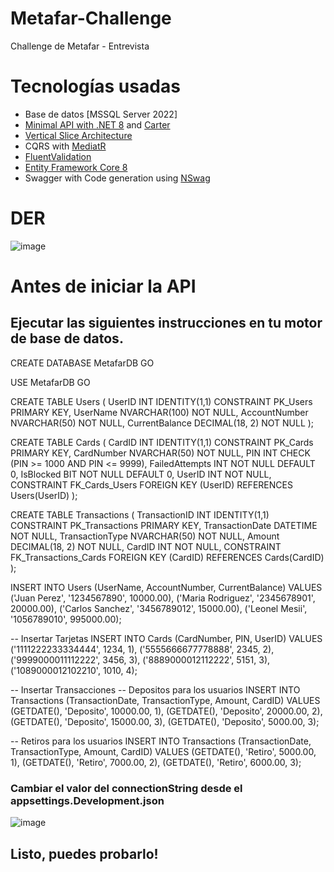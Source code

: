 # Metafar-Challenge
Challenge de Metafar - Entrevista

# Tecnologías usadas
  - Base de datos [MSSQL Server 2022]
  - [Minimal API with .NET 8](https://docs.microsoft.com/en-us/aspnet/core/?view=aspnetcore-8.0) and [Carter](https://github.com/CarterCommunity/Carter)
  - [Vertical Slice Architecture](https://jimmybogard.com/vertical-slice-architecture/)
  - CQRS with [MediatR](https://github.com/jbogard/MediatR)
  - [FluentValidation](https://fluentvalidation.net/)
  - [Entity Framework Core 8](https://docs.microsoft.com/en-us/ef/core/)
  - Swagger with Code generation using [NSwag](https://github.com/RicoSuter/NSwag)

# DER
![image](https://github.com/AndreVillalta/Metafar-Challenge/assets/152721275/725e1d1c-5f33-4513-95fe-c72687c4dee1)


# Antes de iniciar la API  
## Ejecutar las siguientes instrucciones en tu motor de base de datos.

CREATE DATABASE MetafarDB
GO

USE MetafarDB
GO

CREATE TABLE Users
(
 UserID INT IDENTITY(1,1) CONSTRAINT PK_Users PRIMARY KEY,
 UserName NVARCHAR(100) NOT NULL,
 AccountNumber NVARCHAR(50) NOT NULL,
 CurrentBalance DECIMAL(18, 2) NOT NULL
);

CREATE TABLE Cards
(
 CardID INT IDENTITY(1,1) CONSTRAINT PK_Cards PRIMARY KEY,
 CardNumber NVARCHAR(50) NOT NULL,
 PIN INT CHECK (PIN >= 1000 AND PIN <= 9999),
 FailedAttempts INT NOT NULL DEFAULT 0,
 IsBlocked BIT NOT NULL DEFAULT 0,
 UserID INT NOT NULL,
 CONSTRAINT FK_Cards_Users FOREIGN KEY (UserID) REFERENCES Users(UserID)
);

CREATE TABLE Transactions
(
 TransactionID INT IDENTITY(1,1) CONSTRAINT PK_Transactions PRIMARY KEY,
 TransactionDate DATETIME NOT NULL,
 TransactionType NVARCHAR(50) NOT NULL,
 Amount DECIMAL(18, 2) NOT NULL,
 CardID INT NOT NULL,
 CONSTRAINT FK_Transactions_Cards FOREIGN KEY (CardID) REFERENCES Cards(CardID)
);

INSERT INTO Users (UserName, AccountNumber, CurrentBalance)
VALUES ('Juan Perez', '1234567890', 10000.00),
('Maria Rodriguez', '2345678901', 20000.00),
('Carlos Sanchez', '3456789012', 15000.00),
('Leonel Mesii', '1056789010', 995000.00);

-- Insertar Tarjetas
INSERT INTO Cards (CardNumber, PIN, UserID)
VALUES ('1111222233334444', 1234, 1),
       ('5555666677778888', 2345, 2),
       ('9999000011112222', 3456, 3),
	   ('8889000012112222', 5151, 3),
	   ('1089000012102210', 1010, 4);

-- Insertar Transacciones
-- Depositos para los usuarios
INSERT INTO Transactions (TransactionDate, TransactionType, Amount, CardID)
VALUES (GETDATE(), 'Deposito', 10000.00, 1),
       (GETDATE(), 'Deposito', 20000.00, 2),
       (GETDATE(), 'Deposito', 15000.00, 3),
	   (GETDATE(), 'Deposito', 5000.00, 3);

-- Retiros para los usuarios
INSERT INTO Transactions (TransactionDate, TransactionType, Amount, CardID)
VALUES (GETDATE(), 'Retiro', 5000.00, 1),
       (GETDATE(), 'Retiro', 7000.00, 2),
       (GETDATE(), 'Retiro', 6000.00, 3);

### Cambiar el valor del connectionString desde el appsettings.Development.json
![image](https://github.com/AndreVillalta/Metafar-Challenge/assets/152721275/4b87720f-61ac-4965-ac2f-18f8a2cb1a24)


## Listo, puedes probarlo! 
